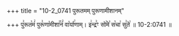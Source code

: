 +++
title = "10-2_0741 पुरूतमम् पुरूणामीशानम्"

+++
पु꣣रूत꣡मं꣢ पुरू꣣णा꣡मीशा꣢꣯नं꣣ वा꣡र्या꣢णाम्। इ꣢न्द्र꣣ꣳ सो꣢मे꣣ स꣡चा꣢ सु꣣ते꣢ ॥ 10-2:0741 ॥